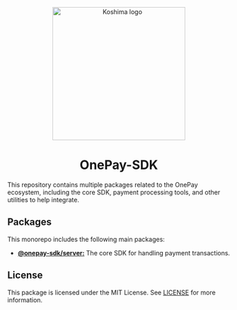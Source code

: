 <p align="center">
   <img alt="Koshima logo" src="https://www.onepay.lk/assets/Images/Onepay-PG-Logo.png" width=300 >
  </a>
</p>

<h1 align="center">OnePay-SDK</h1>

This repository contains multiple packages related to the OnePay ecosystem, including the core SDK, payment processing tools, and other utilities to help integrate.

## Packages

This monorepo includes the following main packages:

- [**@onepay-sdk/server:**](/packages/onepay-node/) The core SDK for handling payment transactions.

## License

This package is licensed under the MIT License. See [LICENSE](/LICENSE) for more information.

